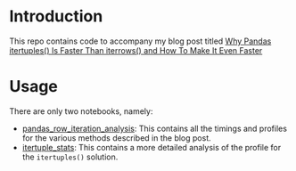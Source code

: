 # Introduction

This repo contains code to accompany my blog post titled [Why Pandas itertuples() Is Faster Than iterrows() and How To Make It Even Faster](https://medium.com/@_init_/why-pandas-itertuples-is-faster-than-iterrows-and-how-to-make-it-even-faster-bc50c0edd30d)

# Usage

There are only two notebooks, namely:
* [pandas_row_iteration_analysis](./pandas_row_iteration_analysis.ipynb): This contains all the timings and profiles for the various methods described in the blog post.
* [itertuple_stats](itertuple_stats.ipynb): This contains a more detailed analysis of the profile for the `itertuples()` solution.

